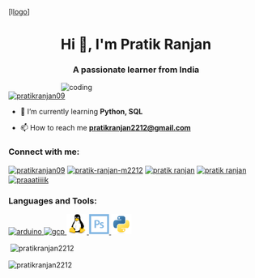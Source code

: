 [l[logo](https://cdna.artstation.com/p/assets/images/images/021/720/920/original/pixel-jeff-mario.gif?1572709433)]
<h1 align="center">Hi 👋, I'm Pratik Ranjan</h1>
<h3 align="center">A passionate learner from India</h3>
<img align="right" alt="coding" width="400" src="https://media.tenor.com/F-Hiz_YBVXwAAAAC/bibeknaik-busy.gif">

<p align="left"> <a href="https://twitter.com/pratikranjan09" target="blank"><img src="https://img.shields.io/twitter/follow/pratikranjan09?logo=twitter&style=for-the-badge" alt="pratikranjan09" /></a> </p>

- 🌱 I’m currently learning **Python, SQL**

- 📫 How to reach me **pratikranjan2212@gmail.com**

<h3 align="left">Connect with me:</h3>
<p align="left">
<a href="https://twitter.com/pratikranjan09" target="blank"><img align="center" src="https://raw.githubusercontent.com/rahuldkjain/github-profile-readme-generator/master/src/images/icons/Social/twitter.svg" alt="pratikranjan09" height="30" width="40" /></a>
<a href="https://linkedin.com/in/pratik-ranjan-m2212" target="blank"><img align="center" src="https://raw.githubusercontent.com/rahuldkjain/github-profile-readme-generator/master/src/images/icons/Social/linked-in-alt.svg" alt="pratik-ranjan-m2212" height="30" width="40" /></a>
<a href="https://kaggle.com/pratik ranjan" target="blank"><img align="center" src="https://raw.githubusercontent.com/rahuldkjain/github-profile-readme-generator/master/src/images/icons/Social/kaggle.svg" alt="pratik ranjan" height="30" width="40" /></a>
<a href="https://fb.com/pratik ranjan" target="blank"><img align="center" src="https://raw.githubusercontent.com/rahuldkjain/github-profile-readme-generator/master/src/images/icons/Social/facebook.svg" alt="pratik ranjan" height="30" width="40" /></a>
<a href="https://instagram.com/praaatiiiik" target="blank"><img align="center" src="https://raw.githubusercontent.com/rahuldkjain/github-profile-readme-generator/master/src/images/icons/Social/instagram.svg" alt="praaatiiiik" height="30" width="40" /></a>
</p>

<h3 align="left">Languages and Tools:</h3>
<p align="left"> <a href="https://www.arduino.cc/" target="_blank" rel="noreferrer"> <img src="https://cdn.worldvectorlogo.com/logos/arduino-1.svg" alt="arduino" width="40" height="40"/> </a> <a href="https://cloud.google.com" target="_blank" rel="noreferrer"> <img src="https://www.vectorlogo.zone/logos/google_cloud/google_cloud-icon.svg" alt="gcp" width="40" height="40"/> </a> <a href="https://www.linux.org/" target="_blank" rel="noreferrer"> <img src="https://raw.githubusercontent.com/devicons/devicon/master/icons/linux/linux-original.svg" alt="linux" width="40" height="40"/> </a> <a href="https://www.photoshop.com/en" target="_blank" rel="noreferrer"> <img src="https://raw.githubusercontent.com/devicons/devicon/master/icons/photoshop/photoshop-line.svg" alt="photoshop" width="40" height="40"/> </a> <a href="https://www.python.org" target="_blank" rel="noreferrer"> <img src="https://raw.githubusercontent.com/devicons/devicon/master/icons/python/python-original.svg" alt="python" width="40" height="40"/> </a> </p>

<p>&nbsp;<img align="center" src="https://github-readme-stats.vercel.app/api?username=pratikranjan2212&show_icons=true&locale=en" alt="pratikranjan2212" /></p>

<p><img align="center" src="https://github-readme-streak-stats.herokuapp.com/?user=pratikranjan2212&" alt="pratikranjan2212" /></p>

